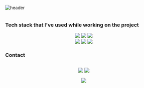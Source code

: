 ![header](https://capsule-render.vercel.app/api?type=waving&color=4485F9&height=150&section=header&text=Ensil-dev&fontSize=30&fontColor=ffffff)

<h3 align="center" style="display: inline-block;"> Tech stack that I've used while working on the project </h3>

<div align="center">
    <img src="https://img.shields.io/badge/JavaScript-F7DF1E?style=flat&logo=JavaScript&logoColor=white" />
    <img src="https://img.shields.io/badge/React-426EBE?style=flat&logo=React&logoColor=white" />
    <img src="https://img.shields.io/badge/Redux-8348C9?style=flat&logo=Redux&logoColor=white" />
    <br>
    <img src="https://img.shields.io/badge/Node.js-339933?style=flat&logo=Node.js&logoColor=white" />
    <img src="https://img.shields.io/badge/Express-777978?style=flat&logo=Express&logoColor=white" />
    <img src="https://img.shields.io/badge/MongoDB-1B8634?style=flat&logo=CSS3&logoColor=white" />
</div>

<h3 align="center" style="display: inline-block;"> Contact </h3>

<p align="center">
	<a href="https://engelsmile.tistory.com" target="_blank" rel="noopener noreferrer">
		<img src="https://img.shields.io/badge/Blog-EB531F?style=flat&logo=Tistory&logoColor=white&link=https:/engelsmile.tistory.com"/></a>
	<a href="mailto:dlwjd164@gmail.com">
		<img src="https://img.shields.io/badge/Gmail-d14836?style=flat&logo=Gmail&logoColor=white&link=dlwjd164@gmail.com"/>
	</a>
</p>

<div align="center">
  <img align="center" src="https://github-readme-stats.vercel.app/api/top-langs/?username=EnSillee&theme=default_repocard&layout=compact&langs_count=4"/>
</div>
